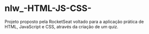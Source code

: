# nlw_-HTML-JS-CSS-
Projeto proposto pela RocketSeat voltado para a aplicação prática de HTML, JavaScript  e CSS, através da criação de um quiz.
